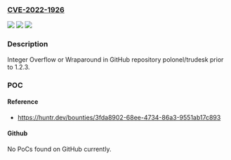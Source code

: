 ### [CVE-2022-1926](https://cve.mitre.org/cgi-bin/cvename.cgi?name=CVE-2022-1926)
![](https://img.shields.io/static/v1?label=Product&message=polonel%2Ftrudesk&color=blue)
![](https://img.shields.io/static/v1?label=Version&message=n%2Fa&color=blue)
![](https://img.shields.io/static/v1?label=Vulnerability&message=CWE-190%20Integer%20Overflow%20or%20Wraparound&color=brighgreen)

### Description

Integer Overflow or Wraparound in GitHub repository polonel/trudesk prior to 1.2.3.

### POC

#### Reference
- https://huntr.dev/bounties/3fda8902-68ee-4734-86a3-9551ab17c893

#### Github
No PoCs found on GitHub currently.

